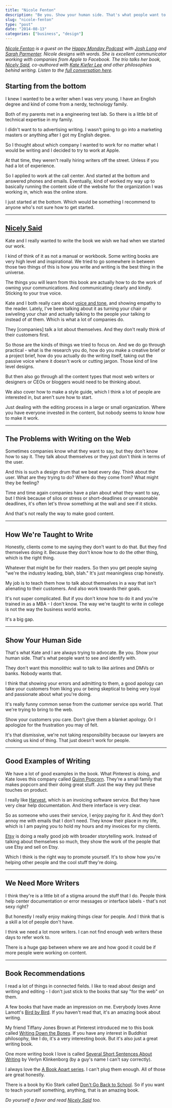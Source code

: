 ```yaml
---
title: "Nicole Fenton"
description: "Be you. Show your human side. That's what people want to see and identify with."
slug: "nicole-fenton"  
type: "post"
date: "2014-08-13"
categories: ["business", "design"]
---
```


*[Nicole Fenton](http://nicolefenton.com) is a guest on the [Happy Monday Podcast](http://www.happymondaypodcast.com/) with [Josh Long](https://twitter.com/joshlong) and [Sarah Parmenter](https://twitter.com/swazzy). Nicole designs with words. She is excellent communicator working with companies from Apple to Facebook. The trio talks her book, [Nicely Said](http://www.nicelysaid.co/), co-authored with [Kate Kiefer Lee](http://katekieferlee.com/) and other philosophies behind writing. Listen to the [full conversation here](http://www.happymondaypodcast.com/episodes/3485-episode-74-nicole-fenton).* 

## Starting from the bottom

I knew I wanted to be a writer when I was very young. I have an English degree and kind of come from a nerdy, technology family. 

Both of my parents met in a engineering test lab. So there is a little bit of technical expertise in my family. 

I didn't want to to advertising writing. I wasn't going to go into a marketing masters or anything after I got my English degree. 

So I thought about which company I wanted to work for no matter what I would be writing and I decided to try to work at Apple. 

At that time, they weren't really hiring writers off the street. Unless if you had a lot of experience. 

So I applied to work at the call center. And started at the bottom and answered phones and emails. Eventually, kind of worked my way up to basically running the content side of the website for the organization I was working in, which was the online store. 

I just started at the bottom. Which would be something I recommend to anyone who's not sure how to get started. 

* * * 

## [Nicely Said](http://www.nicelysaid.co/) 

Kate and I really wanted to write the book we wish we had when we started our work. 

I kind of think of it as not a manual or workbook. Some writing books are very high level and inspirational. We tried to go somewhere in between those two things of this is how you write and writing is the best thing in the universe. 

The things you will learn from this book are actually how to do the work of owning your communications. And communicating clearly and kindly. Sticking to your true voice. 

Kate and I both really care about [voice and tone](http://voiceandtone.com/), and showing empathy to the reader. Lately, I've been talking about it as turning your chair or swiveling your chair and actually talking to the people your talking *to* instead of *at* them. Which is what a lot of companies do. 

They [companies] talk a lot about themselves. And they don't really think of their customers first. 

So those are the kinds of things we tried to focus on. And we do go through practical - what is the research you do, how do you make a creative brief or a project brief, how do you actually do the writing itself, taking out the passive voice where it doesn't work or cutting jargon. Those kind of line level designs. 

But then also go through all the content types that most web writers or designers or CEOs or bloggers would need to be thinking about. 

We also cover how to make a style guide, which I think a lot of people are interested in, but aren't sure how to start. 

Just dealing with the editing process in a large or small organization. Where you have everyone invested in the content, but nobody seems to know how to make it work. 

* * * 

## The Problems with Writing on the Web

Sometimes companies know what they want to say, but they don't know how to say it. They talk about themselves or they just don't think in terms of the user. 

And this is such a design drum that we beat every day. Think about the user. What are they trying to do? Where do they come from? What might they be feeling? 

Time and time again companies have a plan about what they want to say, but I think because of silos or stress or short-deadlines or unreasonable deadlines, it's often let's throw something at the wall and see if it sticks. 

And that's not really the way to make good content. 

* * * 

## How We're Taught to Write 

Honestly, clients come to me saying they don't want to do that. But they find themselves doing it. Because they don't know how to do the other thing, which is the right thing. 

Whatever that might be for their readers. So then you get people saying "we're the industry leading, blah, blah." It's just meaningless crap honestly. 

My job is to teach them how to talk about themselves in a way that isn't alienating to their customers. And also work towards their goals. 

It's not super complicated. But if you don't know how to do it and you're trained in as a MBA - I don't know. The way we're taught to write in college is not the way the business world works.  

It's a big gap. 

* * * 

## Show Your Human Side 

That's what Kate and I are always trying to advocate. Be you. Show your human side. That's what people want to see and identify with. 

They don't want this monolithic wall to talk to like airlines and DMVs or banks. Nobody wants that. 

I think that showing your errors and admitting to them, a good apology can take your customers from liking you or being skeptical to being very loyal and passionate about what you're doing. 

It's really funny common sense from the customer service ops world. That we're trying to bring to the web. 

Show your customers you care. Don't give them a blanket apology. Or I apologize for the frustration you may of felt. 

It's that dismissive, we're not taking responsibility because our lawyers are choking us kind of thing. That just doesn't work for people. 

* * * 

## Good Examples of Writing 

We have a lot of good examples in the book. What Pinterest is doing, and Kate loves this company called [Quinn Popcorn](http://www.quinnpopcorn.com/). They're a small family that makes popcorn and their doing great stuff. Just the way they put these touches on product. 

I really like [Harvest](http://getharvest.com/), which is an invoicing software service. But they have very clear help documentation. And there interface is very clear. 

So as someone who uses their service, I enjoy paying for it. And they don't annoy me with emails that I don't need. They know their place in my life, which is I am paying you to hold my hours and my invoices for my clients. 

[Etsy](https://www.etsy.com/) is doing a really good job with broader storytelling work. Instead of talking about themselves so much, they show the work of the people that use Etsy and sell on Etsy. 

Which I think is the right way to promote yourself. It's to show how you're helping other people and the cool stuff they're doing. 

* * * 

## We Need More Writers

I think they're is a little bit of a stigma around the stuff that I do. People think help center documentation or error messages or interface labels - that's not sexy right? 

But honestly I really enjoy making things clear for people. And I think that is a skill a lot of people don't have. 

I think we need a lot more writers. I can not find enough web writers these days to refer work to. 

There is a huge gap between where we are and how good it could be if more people were working on content. 

* * *

## Book Recommendations 

I read a lot of things in connected fields. I like to read about design and writing and editing - I don't just stick to the books that say "for the web" on them. 

A few books that have made an impression on me. Everybody loves Anne Lamott's [Bird by Bird](http://www.amazon.com/Bird-Some-Instructions-Writing-Life/dp/0385480016). If you haven't read that, it's an amazing book about writing. 

My friend Tiffany Jones Brown at Pinterest introduced me to this book called [Writing Down the Bones](http://www.amazon.com/Writing-Down-Bones-Freeing-Edition/dp/1590302613). If you have any interest in Buddhist philosophy, like I do, it's a very interesting book. But it's also just a great writing book. 

One more writing book I love is called [Several Short Sentences About Writing](http://www.amazon.com/Several-Short-Sentences-Writing-Vintage/dp/0307279413) by Verlyn Klinkenborg  (by a guy's name I can't say correctly). 

I always love the [A Book Apart series](http://www.abookapart.com/). I can't plug them enough. All of those are great honestly. 

There is a book by Kio Stark called [Don't Go Back to School](http://www.amazon.com/Dont-Go-Back-School-Handbook/dp/0988949008). So if you want to teach yourself something, anything, that is an amazing book. 

*Do yourself a favor and read [Nicely Said](http://www.nicelysaid.co/) too.*

